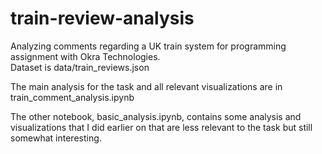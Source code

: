 # train-review-analysis

Analyzing comments regarding a UK train system for programming assignment with Okra Technologies.  
Dataset is data/train_reviews.json

The main analysis for the task and all relevant visualizations are in train_comment_analysis.ipynb  

The other notebook, basic_analysis.ipynb, contains some analysis and visualizations that I did earlier on that are less relevant to the task but still somewhat interesting.  
